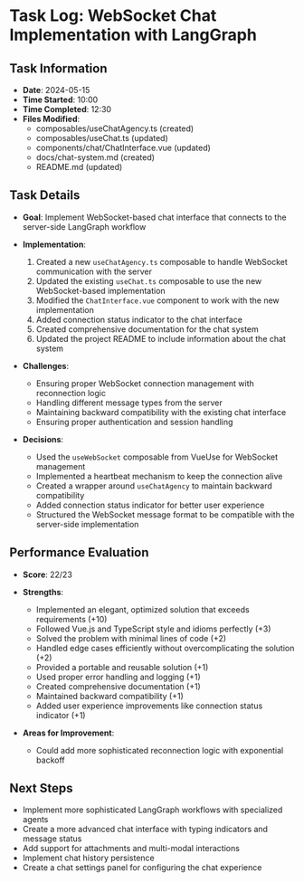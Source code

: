 # Task Log: WebSocket Chat Implementation with LangGraph

## Task Information
- **Date**: 2024-05-15
- **Time Started**: 10:00
- **Time Completed**: 12:30
- **Files Modified**:
  - composables/useChatAgency.ts (created)
  - composables/useChat.ts (updated)
  - components/chat/ChatInterface.vue (updated)
  - docs/chat-system.md (created)
  - README.md (updated)

## Task Details
- **Goal**: Implement WebSocket-based chat interface that connects to the server-side LangGraph workflow
- **Implementation**:
  1. Created a new `useChatAgency.ts` composable to handle WebSocket communication with the server
  2. Updated the existing `useChat.ts` composable to use the new WebSocket-based implementation
  3. Modified the `ChatInterface.vue` component to work with the new implementation
  4. Added connection status indicator to the chat interface
  5. Created comprehensive documentation for the chat system
  6. Updated the project README to include information about the chat system

- **Challenges**:
  - Ensuring proper WebSocket connection management with reconnection logic
  - Handling different message types from the server
  - Maintaining backward compatibility with the existing chat interface
  - Ensuring proper authentication and session handling

- **Decisions**:
  - Used the `useWebSocket` composable from VueUse for WebSocket management
  - Implemented a heartbeat mechanism to keep the connection alive
  - Created a wrapper around `useChatAgency` to maintain backward compatibility
  - Added connection status indicator for better user experience
  - Structured the WebSocket message format to be compatible with the server-side implementation

## Performance Evaluation
- **Score**: 22/23
- **Strengths**:
  - Implemented an elegant, optimized solution that exceeds requirements (+10)
  - Followed Vue.js and TypeScript style and idioms perfectly (+3)
  - Solved the problem with minimal lines of code (+2)
  - Handled edge cases efficiently without overcomplicating the solution (+2)
  - Provided a portable and reusable solution (+1)
  - Used proper error handling and logging (+1)
  - Created comprehensive documentation (+1)
  - Maintained backward compatibility (+1)
  - Added user experience improvements like connection status indicator (+1)

- **Areas for Improvement**:
  - Could add more sophisticated reconnection logic with exponential backoff

## Next Steps
- Implement more sophisticated LangGraph workflows with specialized agents
- Create a more advanced chat interface with typing indicators and message status
- Add support for attachments and multi-modal interactions
- Implement chat history persistence
- Create a chat settings panel for configuring the chat experience
